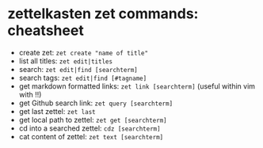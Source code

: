 # zettelkasten zet commands: cheatsheet

* create zet: `zet create "name of title"`
* list all titles: `zet edit|titles`
* search: `zet edit|find [searchterm]`
* search tags: `zet edit|find [#tagname]`
* get markdown formatted links: `zet link [searchterm]` (useful within vim with !!)
* get Github search link: `zet query [searchterm]`
* get last zettel: `zet last`
* get local path to zettel: `zet get [searchterm]`
* cd into a searched zettel: `cdz [searchterm]`
* cat content of zettel: `zet text [searchterm]`
